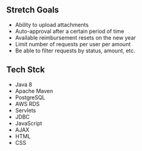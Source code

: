## Stretch Goals
- Ability to upload attachments
- Auto-approval after a certain period of time
- Available reimbursement resets on the new year
- Limit number of requests per user per amount
- Be able to filter requests by status, amount, etc.

## Tech Stck
- Java 8
- Apache Maven
- PostgreSQL
- AWS RDS
- Servlets
- JDBC 
- JavaScript
- AJAX 
- HTML
- CSS 

